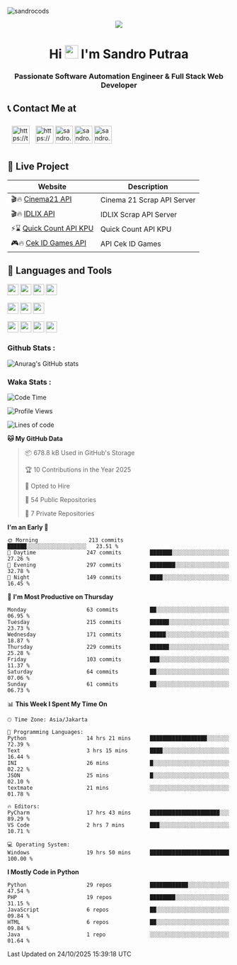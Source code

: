 

![sandrocods](https://cardivo.vercel.app/api?name=Martinus%20Krisandro%20Perdana%20Putra&description=Software%20Automation%20Engineer%20%7C%7C%20Full%20Stack%20Web%20Developer&image=https://avatars.githubusercontent.com/u/59155826?v=4&backgroundColor=%23ecf0f1)
<p align="center" style="p3">
<a href="https://github.com/antonkomarev/github-profile-views-counter">
    <img align="center"  src="https://komarev.com/ghpvc/?username=sandrocods&style=for-the-badge">
</a>
</p>



<h1 align="center" > Hi <img src="https://media.giphy.com/media/hvRJCLFzcasrR4ia7z/giphy.gif" width="30px"> I'm Sandro Putraa </h1>
<h3 align="center" style="p3">Passionate Software Automation Engineer & Full Stack Web Developer </h3>



## 📞 Contact Me at

<p align="left">
      <a href="https://t.me/sandroputraa" target="blank"><img align="center" src="https://www.vectorlogo.zone/logos/telegram/telegram-tile.svg" alt="https://t.me/sandroputraa" height="40" width="40" style="margin: 10" /></a>
    <a href="https://www.linkedin.com/in/sandro-putraa-34b80a19b/" target="blank"><img align="center" src="https://raw.githubusercontent.com/rahuldkjain/github-profile-readme-generator/master/src/images/icons/Social/linked-in-alt.svg" alt="https://www.linkedin.com/in/sandro-putraa-34b80a19b/" height="40" width="40" /></a>
    <a href="https://fb.com/sandro.putraaa" target="blank"><img align="center" src="https://raw.githubusercontent.com/rahuldkjain/github-profile-readme-generator/master/src/images/icons/Social/facebook.svg" alt="sandro.putraaa" height="40" width="40" /></a>
    <a href="https://instagram.com/sandro.putraa" target="blank"><img align="center" src="https://raw.githubusercontent.com/rahuldkjain/github-profile-readme-generator/master/src/images/icons/Social/instagram.svg" alt="sandro.putraa" height="40" width="40" /></a>
    <a href="https://wakatime.com/@sandrocods" target="blank"><img align="center" src="https://wakatime.com/static/img/wakatime-logo-text-vertical.png" alt="sandro.putraa" height="40" width="40" /></a>
   
</p>

## 🚀 Live Project


| Website             | Description     |
| ----------------- | --- |
| 🎬🔥 [Cinema21 API](https://cinema-21-scrapper.vercel.app/) | Cinema 21 Scrap API Server |
| 🎬🔥 [IDLIX API](https://idlix-api.vercel.app/) | IDLIX Scrap API Server |
| ⚡⌛ [Quick Count API KPU](https://api-real-count-2024.vercel.app/)| Quick Count API KPU |
| 🎮🔥 [Cek ID Games API](https://api-cek-id-game-ten.vercel.app/)| API Cek ID Games



## 🙌 Languages and Tools

<img src="https://img.shields.io/badge/-Git-white?style=for-the-badge&logo=git" height="25" /></img>
<img src="https://img.shields.io/badge/-GitHub-white?style=for-the-badge&logo=github&logoColor=007ACC" height="25" /></img> <img src="https://img.shields.io/badge/-VS%20Code-white?style=for-the-badge&logo=visual-studio-code&logoColor=007ACC" height="25" /></img> <img src="https://img.shields.io/badge/-Pycharm-white?style=for-the-badge&logo=pycharm&logoColor=007ACC" height="25" /></img>

<img src="https://img.shields.io/badge/-Laravel-white?style=for-the-badge&logo=laravel&logoColor=007ACC" height="25" /></img>
<img src="https://img.shields.io/badge/-Flask-white?style=for-the-badge&logo=flask&logoColor=007ACC" height="25" /></img>
<img src="https://img.shields.io/badge/-Selenium-white?style=for-the-badge&logo=selenium&logoColor=007ACC" height="25" /></img>

<img src="https://img.shields.io/badge/-Python-white?style=for-the-badge&logo=python&logoColor=007ACC" height="25" /></img>
<img src="https://img.shields.io/badge/-Php-white?style=for-the-badge&logo=php&logoColor=007ACC" height="25" /></img>
<img src="https://img.shields.io/badge/-java-white?style=for-the-badge&logo=java&logoColor=007ACC" height="25" /></img>
<img src="https://img.shields.io/badge/-c++-white?style=for-the-badge&logo=c%2B%2B&logoColor=007ACC" height="25" /></img>



### Github Stats :
![Anurag's GitHub stats](https://github-readme-stats.vercel.app/api?username=sandrocods&show_icons=true&theme=transparent)


### Waka Stats :
<!--START_SECTION:waka-->
![Code Time](http://img.shields.io/badge/Code%20Time-3%2C342%20hrs%2015%20mins-blue)

![Profile Views](http://img.shields.io/badge/Profile%20Views-3-blue)

![Lines of code](https://img.shields.io/badge/From%20Hello%20World%20I%27ve%20Written-2.1%20million%20lines%20of%20code-blue)

**🐱 My GitHub Data** 

> 📦 678.8 kB Used in GitHub's Storage 
 > 
> 🏆 10 Contributions in the Year 2025
 > 
> 💼 Opted to Hire
 > 
> 📜 54 Public Repositories 
 > 
> 🔑 7 Private Repositories 
 > 
**I'm an Early 🐤** 

```text
🌞 Morning                213 commits         ██████░░░░░░░░░░░░░░░░░░░   23.51 % 
🌆 Daytime                247 commits         ███████░░░░░░░░░░░░░░░░░░   27.26 % 
🌃 Evening                297 commits         ████████░░░░░░░░░░░░░░░░░   32.78 % 
🌙 Night                  149 commits         ████░░░░░░░░░░░░░░░░░░░░░   16.45 % 
```
📅 **I'm Most Productive on Thursday** 

```text
Monday                   63 commits          ██░░░░░░░░░░░░░░░░░░░░░░░   06.95 % 
Tuesday                  215 commits         ██████░░░░░░░░░░░░░░░░░░░   23.73 % 
Wednesday                171 commits         █████░░░░░░░░░░░░░░░░░░░░   18.87 % 
Thursday                 229 commits         ██████░░░░░░░░░░░░░░░░░░░   25.28 % 
Friday                   103 commits         ███░░░░░░░░░░░░░░░░░░░░░░   11.37 % 
Saturday                 64 commits          ██░░░░░░░░░░░░░░░░░░░░░░░   07.06 % 
Sunday                   61 commits          ██░░░░░░░░░░░░░░░░░░░░░░░   06.73 % 
```


📊 **This Week I Spent My Time On** 

```text
🕑︎ Time Zone: Asia/Jakarta

💬 Programming Languages: 
Python                   14 hrs 21 mins      ██████████████████░░░░░░░   72.39 % 
Text                     3 hrs 15 mins       ████░░░░░░░░░░░░░░░░░░░░░   16.44 % 
INI                      26 mins             █░░░░░░░░░░░░░░░░░░░░░░░░   02.22 % 
JSON                     25 mins             █░░░░░░░░░░░░░░░░░░░░░░░░   02.10 % 
textmate                 21 mins             ░░░░░░░░░░░░░░░░░░░░░░░░░   01.78 % 

🔥 Editors: 
PyCharm                  17 hrs 43 mins      ██████████████████████░░░   89.29 % 
VS Code                  2 hrs 7 mins        ███░░░░░░░░░░░░░░░░░░░░░░   10.71 % 

💻 Operating System: 
Windows                  19 hrs 50 mins      █████████████████████████   100.00 % 
```

**I Mostly Code in Python** 

```text
Python                   29 repos            ████████████░░░░░░░░░░░░░   47.54 % 
PHP                      19 repos            ████████░░░░░░░░░░░░░░░░░   31.15 % 
JavaScript               6 repos             ██░░░░░░░░░░░░░░░░░░░░░░░   09.84 % 
HTML                     6 repos             ██░░░░░░░░░░░░░░░░░░░░░░░   09.84 % 
Java                     1 repo              ░░░░░░░░░░░░░░░░░░░░░░░░░   01.64 % 
```




 Last Updated on 24/10/2025 15:39:18 UTC
<!--END_SECTION:waka-->
